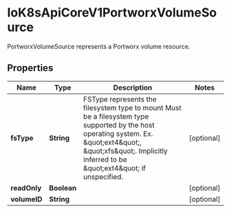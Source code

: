 

# IoK8sApiCoreV1PortworxVolumeSource

PortworxVolumeSource represents a Portworx volume resource.
## Properties

Name | Type | Description | Notes
------------ | ------------- | ------------- | -------------
**fsType** | **String** | FSType represents the filesystem type to mount Must be a filesystem type supported by the host operating system. Ex. \&quot;ext4\&quot;, \&quot;xfs\&quot;. Implicitly inferred to be \&quot;ext4\&quot; if unspecified. |  [optional]
**readOnly** | **Boolean** |  |  [optional]
**volumeID** | **String** |  |  [optional]



